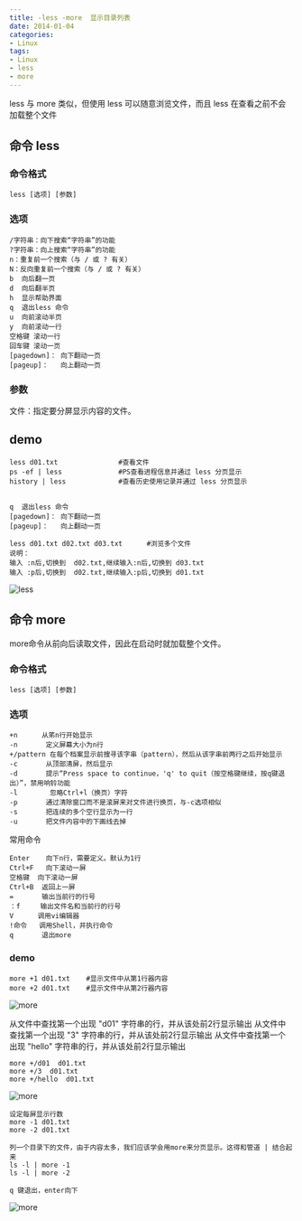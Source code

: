 ```yaml
---
title: -less -more  显示目录列表
date: 2014-01-04
categories: 
- Linux
tags:
- Linux
- less
- more
---
```

less 与 more 类似，但使用 less 可以随意浏览文件，而且 less 在查看之前不会加载整个文件 

<!-- more -->

## 命令 less

### 命令格式

```
less [选项] [参数]
```

### 选项

```
/字符串：向下搜索“字符串”的功能
?字符串：向上搜索“字符串”的功能
n：重复前一个搜索（与 / 或 ? 有关）
N：反向重复前一个搜索（与 / 或 ? 有关）
b  向后翻一页
d  向后翻半页
h  显示帮助界面
q  退出less 命令
u  向前滚动半页
y  向前滚动一行
空格键 滚动一行
回车键 滚动一页
[pagedown]： 向下翻动一页
[pageup]：   向上翻动一页
```

### 参数

文件：指定要分屏显示内容的文件。 

## demo

```
less d01.txt               #查看文件
ps -ef | less              #PS查看进程信息并通过 less 分页显示
history | less             #查看历史使用记录并通过 less 分页显示


q  退出less 命令
[pagedown]： 向下翻动一页
[pageup]：   向上翻动一页

less d01.txt d02.txt d03.txt      #浏览多个文件
说明：
输入 :n后,切换到  d02.txt,继续输入:n后,切换到 d03.txt
输入 :p后,切换到  d02.txt,继续输入:p后,切换到 d01.txt
```

![less](/img/ubuntu/linux_command/linux_less/less.png "less")



## 命令 more

more命令从前向后读取文件，因此在启动时就加载整个文件。 

### 命令格式

```
less [选项] [参数]
```

### 选项

```
+n      从笫n行开始显示
-n       定义屏幕大小为n行
+/pattern 在每个档案显示前搜寻该字串（pattern），然后从该字串前两行之后开始显示  
-c       从顶部清屏，然后显示
-d       提示“Press space to continue，'q' to quit（按空格键继续，按q键退出）”，禁用响铃功能
-l        忽略Ctrl+l（换页）字符
-p       通过清除窗口而不是滚屏来对文件进行换页，与-c选项相似
-s       把连续的多个空行显示为一行
-u       把文件内容中的下画线去掉
```

常用命令

```
Enter    向下n行，需要定义。默认为1行
Ctrl+F   向下滚动一屏
空格键  向下滚动一屏
Ctrl+B  返回上一屏
=       输出当前行的行号
：f     输出文件名和当前行的行号
V      调用vi编辑器
!命令   调用Shell，并执行命令 
q       退出more
```



### demo

```
more +1 d01.txt    #显示文件中从第1行器内容
more +2 d01.txt    #显示文件中从第2行器内容
```

![more](/img/ubuntu/linux_command/linux_more/more_01.png "more")

从文件中查找第一个出现 "d01" 字符串的行，并从该处前2行显示输出
从文件中查找第一个出现 "3" 字符串的行，并从该处前2行显示输出
从文件中查找第一个出现 "hello" 字符串的行，并从该处前2行显示输出

```
more +/d01  d01.txt
more +/3  d01.txt
more +/hello  d01.txt
```

![more](/img/ubuntu/linux_command/linux_more/more_02.png "more")

```
设定每屏显示行数
more -1 d01.txt
more -2 d01.txt

列一个目录下的文件，由于内容太多，我们应该学会用more来分页显示。这得和管道 | 结合起来
ls -l | more -1
ls -l | more -2

q 键退出，enter向下
```

![more](/img/ubuntu/linux_command/linux_more/more_03.png "more")





